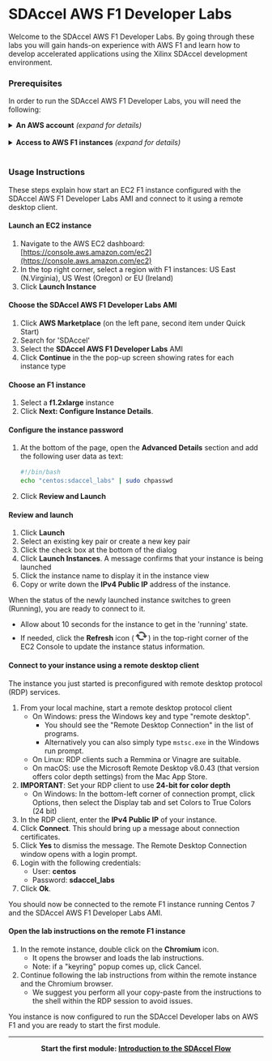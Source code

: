 # SDAccel AWS F1 Developer Labs


Welcome to the SDAccel AWS F1 Developer Labs. By going through these labs you will gain hands-on experience with AWS F1 and learn how to develop accelerated applications using the Xilinx SDAccel development environment.

### Prerequisites

In order to run the SDAccel AWS F1 Developer Labs, you will need the following:

<details>
<summary><strong>An AWS account</strong> <i>(expand for details)</i></summary><p>

If you do not already have an Amazon Web Services (AWS) account, create one here: [https://aws.amazon.com/](https://aws.amazon.com)
<p></details><br>
<details>
<summary><strong>Access to AWS F1 instances</strong> <i>(expand for details)</i></summary><p>

By default, AWS users do not have access to F1 instances. You need to request and be granted access to F1 instances before you can start using these instance. Here are the steps to do so:

* Open the Service Limit Increase form: [http://aws.amazon.com/contact-us/ec2-request](http://aws.amazon.com/contact-us/ec2-request)
* Make sure your account name is correct
* Submit a 'Service Limit Increase' for 'EC2 Instances'
* Select the region where you want to access F1 instances: US East (N.Virginia), US West (Oregon) or EU (Ireland)
* Select 'f1.2xlarge' as the primary instance type
* Set the 'New limit value' to 1 or more
* Fill the rest of the form as appropriate and click 'Submit'

Requests are typically processed by AWS in 24 to 48 hours.
<p></details><br>

### Usage Instructions

These steps explain how start an EC2 F1 instance configured with the SDAccel AWS F1 Developer Labs AMI and connect to it using a remote desktop client. 

#### Launch an EC2 instance 
1. Navigate to the AWS EC2 dashboard: [https://console.aws.amazon.com/ec2](https://console.aws.amazon.com/ec2)
1. In the top right corner, select a region with F1 instances: US East (N.Virginia), US West (Oregon) or EU (Ireland) 
1. Click **Launch Instance**

#### Choose the SDAccel AWS F1 Developer Labs AMI
1. Click **AWS Marketplace** (on the left pane, second item under Quick Start)
1. Search for 'SDAccel'
1. Select the **SDAccel AWS F1 Developer Labs** AMI
1. Click **Continue** in the the pop-up screen showing rates for each instance type

#### Choose an F1 instance
1. Select a **f1.2xlarge** instance
1. Click **Next: Configure Instance Details**.

#### Configure the instance password
1. At the bottom of the page, open the **Advanced Details** section and add the following user data as text:
    ```bash
    #!/bin/bash
    echo "centos:sdaccel_labs" | sudo chpasswd
    ```
1. Click **Review and Launch**

#### Review and launch
1. Click **Launch**
1. Select an existing key pair or create a new key pair
1. Click the check box at the bottom of the dialog
1. Click **Launch Instances**. A message confirms that your instance is being launched
1. Click the instance name to display it in the instance view
1. Copy or write down the **IPv4 Public IP** address of the instance.

When the status of the newly launched instance switches to green (Running), you are ready to connect to it.
  * Allow about 10 seconds for the instance to get in the 'running' state. 
  * If needed, click the **Refresh** icon (![Refresh](./images/setup/refresh2.png?raw=true)) in the top-right corner of the EC2 Console to update the instance status information.

#### Connect to your instance using a remote desktop client

The instance you just started is preconfigured with remote desktop protocol (RDP) services.

1. From your local machine, start a remote desktop protocol client
    - On Windows: press the Windows key and type "remote desktop".
      - You should see the "Remote Desktop Connection" in the list of programs.
      - Alternatively you can also simply type `mstsc.exe` in the Windows run prompt.
    - On Linux: RDP clients such a Remmina or Vinagre are suitable.
    - On macOS: use the Microsoft Remote Desktop v8.0.43 (that version offers color depth settings) from the Mac App Store.
1. **IMPORTANT**: Set your RDP client to use **24-bit for color depth**
    - On Windows: In the bottom-left corner of connection prompt, click Options, then select the Display tab and set Colors to True Colors (24 bit)
1. In the RDP client, enter the **IPv4 Public IP** of your instance.
1. Click **Connect**. This should bring up a message about connection certificates. 
1. Click **Yes** to dismiss the message. The Remote Desktop Connection window opens with a login prompt.
1. Login with the following credentials:
    - User: **centos**
    - Password: **sdaccel_labs**   
1. Click **Ok**.

You should now be connected to the remote F1 instance running Centos 7 and the SDAccel AWS F1 Developer Labs AMI.

#### Open the lab instructions on the remote F1 instance

1. In the remote instance, double click on the **Chromium** icon.
    - It opens the browser and loads the lab instructions.
    - Note: if a "keyring" popup comes up, click Cancel.
1. Continue following the lab instructions from within the remote instance and the Chromium browser.
    - We suggest you perform all your copy-paste from the instructions to the shell within the RDP session to avoid issues.

You instance is now configured to run the SDAccel Developer labs on AWS F1 and you are ready to start the first module.

---------------------------------------

<p align="center"><b>
Start the first module: <a href="./modules/module_01/README.md">Introduction to the SDAccel Flow</a>
</b></p>
